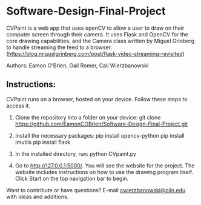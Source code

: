# Software-Design-Final-Project

CVPaint is a web app that uses openCV to allow a user to draw on their computer screen through their camera. It uses Flask and OpenCV for the core drawing capabilities, and the Camera class written by Miguel Grinberg to handle streaming the feed to a browser. (https://blog.miguelgrinberg.com/post/flask-video-streaming-revisited)

Authors: Eamon O'Brien, Gail Romer, Cali Wierzbanowski

## Instructions:

CVPaint runs on a browser, hosted on your device. Follow these steps to access it.

1) Clone the repository into a folder on your device: git clone https://github.com/EamonCOBrien/Software-Design-Final-Project.git

2) Install the necessary packages:
	pip install opencv-python
	pip install imutils
	pip install flask

3) In the installed directory, run: python CVpaint.py

4) Go to http://127.0.0.1:5000/. You will see the website for the project. The website includes instructions on how to use the drawing program itself. Click Start on the top navigation bar to begin.

Want to contribute or have questions? E-mail cwierzbanowski@olin.edu with ideas and additions.
